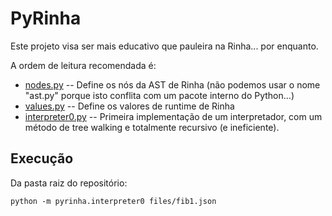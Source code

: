 # PyRinha

Este projeto visa ser mais educativo que pauleira na Rinha... por enquanto.

A ordem de leitura recomendada é:

- [nodes.py](nodes.py) -- Define os nós da AST de Rinha (não podemos usar o nome
    "ast.py" porque isto conflita com um pacote interno do Python...)
- [values.py](values.py) -- Define os valores de runtime de Rinha
- [interpreter0.py](interpreter0.py) -- Primeira implementação de um interpretador,
   com um método de tree walking e totalmente recursivo (e ineficiente).


## Execução

Da pasta raiz do repositório:

    python -m pyrinha.interpreter0 files/fib1.json
